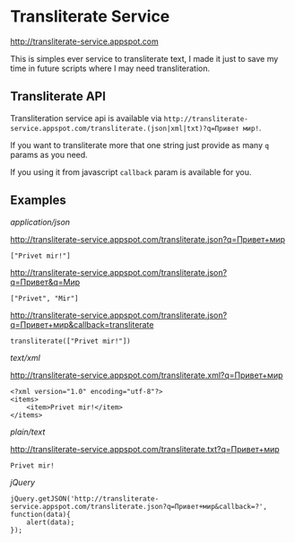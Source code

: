 Transliterate Service
=====================

http://transliterate-service.appspot.com

This is simples ever service to transliterate text, I made it just to save my time in future scripts where I may need transliteration.

Transliterate API
-----------------

Transliteration service api is available via `http://transliterate-service.appspot.com/transliterate.(json|xml|txt)?q=Привет мир!`.

If you want to transliterate more that one string just provide as many `q` params as you need.

If you using it from javascript `callback` param is available for you.

Examples
--------

*application/json*

http://transliterate-service.appspot.com/transliterate.json?q=Привет+мир

    ["Privet mir!"]

http://transliterate-service.appspot.com/transliterate.json?q=Привет&q=Мир

    ["Privet", "Mir"]

http://transliterate-service.appspot.com/transliterate.json?q=Привет+мир&callback=transliterate

    transliterate(["Privet mir!"])

*text/xml*

http://transliterate-service.appspot.com/transliterate.xml?q=Привет+мир

    <?xml version="1.0" encoding="utf-8"?>
    <items>
        <item>Privet mir!</item>
    </items>

*plain/text*

http://transliterate-service.appspot.com/transliterate.txt?q=Привет+мир

    Privet mir!

*jQuery*

    jQuery.getJSON('http://transliterate-service.appspot.com/transliterate.json?q=Привет+мир&callback=?', function(data){
        alert(data);
    });
